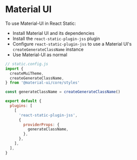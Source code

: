 # Material UI

To use Material-UI in React Static:

- Install Material UI and its dependencies
- Install the `react-static-plugin-jss` plugin
- Configure `react-static-plugin-jss` to use a Material UI's `createGenerateClassName` instance
- Use Material-UI as normal

```javascript
// static.config.js
import {
  createMuiTheme,
  createGenerateClassName,
} from '@material-ui/core/styles'

const generateClassName = createGenerateClassName()

export default {
  plugins: [
    [
      'react-static-plugin-jss',
      {
        providerProps: {
          generateClassName,
        },
      },
    ],
  ],
}
```

